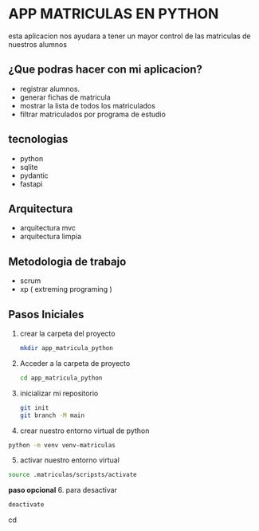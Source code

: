 # APP MATRICULAS EN PYTHON
esta aplicacion nos ayudara a tener un mayor control de las matriculas 
de nuestros alumnos 
## ¿Que podras hacer con mi aplicacion? 
- registrar alumnos.
- generar fichas de matricula
- mostrar la lista de todos los matriculados 
- filtrar matriculados por programa de estudio
## tecnologias
- python
- sqlite
- pydantic
- fastapi
## Arquitectura
- arquitectura mvc
- arquitectura limpia
## Metodologia de trabajo
- scrum
- xp ( extreming programing )
## Pasos Iniciales 
1. crear la carpeta del proyecto
   ```bash
   mkdir app_matricula_python
   ```
2. Acceder a la carpeta de proyecto
   ```bash
   cd app_matricula_python
   ``` 
3. inicializar mi repositorio
   ```bash
   git init 
   git branch -M main
   ```
4. crear nuestro entorno virtual de python
```bash
python -m venv venv-matriculas
```
5. activar nuestro entorno virtual
```bash
source .matriculas/scripsts/activate
```
**paso opcional**
6. para desactivar 
   ```bash
   deactivate
   ```
   cd

